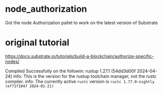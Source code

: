 # node_authorization
Got the node Authorization pallet to work on the latest version of Substrate

# original tutorial
https://docs.substrate.io/tutorials/build-a-blockchain/authorize-specific-nodes/

Compiled Successfully on the followin:
rustup 1.27.1 (54dd3d00f 2024-04-24)
info: This is the version for the rustup toolchain manager, not the rustc compiler.
info: The currently active `rustc` version is `rustc 1.77.0-nightly (ef71f1047 2024-01-21)`
